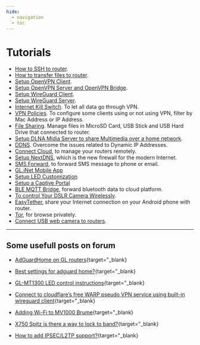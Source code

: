 ```yaml
---
hide:
  - navigation
  - toc
---
```


# Tutorials

* [How to SSH to router](https://docs.gl-inet.com/en/3/tutorials/ssh/).
* [How to transfer files to router](https://docs.gl-inet.com/en/3/tutorials/scp/).
* [Setup OpenVPN Client](https://docs.gl-inet.com/en/3/tutorials/openvpn_client/).
* [Setup OpenVPN Server and OpenVPN Bridge](https://docs.gl-inet.com/en/3/tutorials/openvpn_server/).
* [Setup WireGuard Client](https://docs.gl-inet.com/en/3/tutorials/wireguard_client/).
* [Setup WireGuard Server](https://docs.gl-inet.com/en/3/tutorials/wireguard_server/).
* [Internet Kill Switch](https://docs.gl-inet.com/en/3/tutorials/internet_kill_switch/). To let all data go through VPN.
* [VPN Policies](https://docs.gl-inet.com/en/3/tutorials/vpn_policies/). To configure some clients using or not using VPN, filter by Mac Address or IP Address. 
* [File Sharing](https://docs.gl-inet.com/en/3/tutorials/file_sharing/). Manage files in MicroSD Card, USB Stick and USB Hard Drive that connected to router.
* [Setup DLNA Midia Server to share Multimedia over a home network](https://docs.gl-inet.com/en/3/tutorials/dlnaserver/).
* [DDNS](https://docs.gl-inet.com/en/3/tutorials/ddns/). Overcome the issues related to Dynamic IP Addresses.
* [Connect Cloud](https://docs.gl-inet.com/en/3/tutorials/cloud/), to manage your routers remotely.
* [Setup NextDNS](https://docs.gl-inet.com/en/3/tutorials/nextdns/), which is the new firewall for the modern Internet.
* [SMS Forward](https://docs.gl-inet.com/en/3/tutorials/sms_forward/), to forward SMS message to phone or email.
* [GL.iNet Mobile App](https://docs.gl-inet.com/en/3/tutorials/mobile_app/)
* [Setup LED Customization](https://docs.gl-inet.com/en/3/tutorials/led_customization/)
* [Setup a Captive Portal](https://docs.gl-inet.com/en/3/tutorials/captive_portal/)
* [BLE MQTT Bridge](https://docs.gl-inet.com/en/3/tutorials/ble2mqtt/), forward bluetooth data to cloud platform.
* [To control Your DSLR Camera Wirelessly](https://docs.gl-inet.com/en/3/tutorials/qdslrdashboard/).
* [EasyTether](https://docs.gl-inet.com/en/3/tutorials/tether/), share your Internet connection on your Android phone with router.
* [Tor](https://docs.gl-inet.com/en/3/tutorials/tor/), for browse privately.
* [Connect USB web camera to routers](https://docs.gl-inet.com/en/3/tutorials/camera/).

---

## Some usefull posts on forum

* [AdGuardHome on GL routers](https://forum.gl-inet.com/t/adguardhome-on-gl-routers/10664){target="_blank}

* [Best settings for adguard home?](https://forum.gl-inet.com/t/best-settings-for-adguard-home/11975){target="_blank}

* [GL-MT1300 LED control instructions](https://forum.gl-inet.com/t/gl-mt1300-led-control-instructions/13338){target="_blank}

* [Connect to cloudflare’s free WARP pseudo VPN service using built-in wireguard client](https://forum.gl-inet.com/t/guide-connect-to-cloudflares-free-warp-pseudo-vpn-service-using-built-in-wireguard-client/10508){target="_blank}

* [Adding Wi-Fi to MV1000 Brume](https://forum.gl-inet.com/t/adding-wi-fi-to-mv1000-brume/9610/49){target="_blank}

* [X750 Spitz is there a way to lock to band?](https://forum.gl-inet.com/t/x750-spitz-is-there-a-way-to-lock-to-band/5687){target="_blank}

* [How to add IPSEC/L2TP support?](https://forum.gl-inet.com/t/how-to-add-ipsec-l2tp-support/1637/52){target="_blank}
